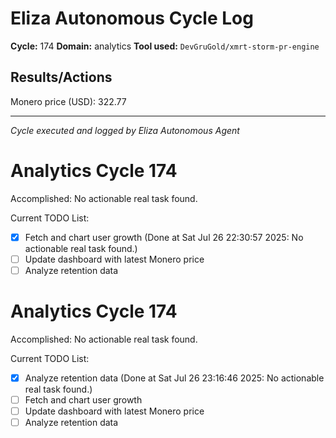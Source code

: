 # Eliza Autonomous Cycle Log

**Cycle:** 174
**Domain:** analytics
**Tool used:** `DevGruGold/xmrt-storm-pr-engine`

## Results/Actions
Monero price (USD): 322.77

---
*Cycle executed and logged by Eliza Autonomous Agent*

# Analytics Cycle 174

Accomplished: No actionable real task found.

Current TODO List:

- [x] Fetch and chart user growth  (Done at Sat Jul 26 22:30:57 2025: No actionable real task found.)
- [ ] Update dashboard with latest Monero price
- [ ] Analyze retention data

# Analytics Cycle 174

Accomplished: No actionable real task found.

Current TODO List:

- [x] Analyze retention data  (Done at Sat Jul 26 23:16:46 2025: No actionable real task found.)
- [ ] Fetch and chart user growth
- [ ] Update dashboard with latest Monero price
- [ ] Analyze retention data
